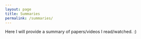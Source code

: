 ```yaml
---
layout: page
title: Summaries
permalink: /summaries/
---
```


Here I will provide a summary of papers/videos I read/watched. :)